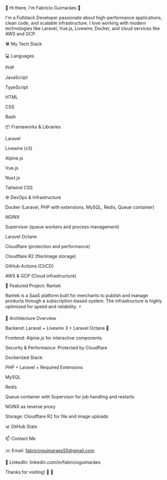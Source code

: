 🚀 Hi there, I'm Fabrício Guimarães 👋

I'm a Fullstack Developer passionate about high-performance applications, clean code, and scalable infrastructure. I love working with modern technologies like Laravel, Vue.js, Livewire, Docker, and cloud services like AWS and GCP.

🛠️ My Tech Stack

💻 Languages

 PHP

 JavaScript

 TypeScript

 HTML

 CSS

 Bash

📦 Frameworks & Libraries

 Laravel

 Livewire (v3)

 Alpine.js

 Vue.js

 Nuxt.js

 Tailwind CSS

⚙️ DevOps & Infrastructure

 Docker (Laravel, PHP with extensions, MySQL, Redis, Queue container)

 NGINX

 Supervisor (queue workers and process management)

 Laravel Octane

 Cloudflare (protection and performance)

 Cloudflare R2 (file/image storage)

 GitHub Actions (CI/CD)

 AWS &  GCP (Cloud infrastructure)

🌟 Featured Project: Rantek

Rantek is a SaaS platform built for merchants to publish and manage products through a subscription-based system. The infrastructure is highly optimized for speed and reliability. ⚡

🧱 Architecture Overview

Backend: Laravel + Livewire 3 + Laravel Octane 🚀

Frontend: Alpine.js for interactive components

Security & Performance: Protected by Cloudflare

Dockerized Stack:

PHP + Laravel + Required Extensions

MySQL

Redis

Queue container with Supervisor for job handling and restarts

NGINX as reverse proxy

Storage: Cloudflare R2 for file and image uploads

📊 GitHub Stats




📫 Contact Me

✉️ Email: fabricioguimaraes55@gmail.com

💼 LinkedIn: linkedin.com/in/fabrícioguimarães

Thanks for visiting! 🙌 🚀

